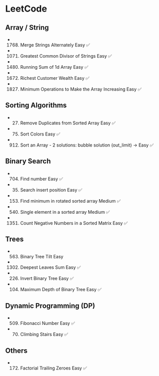 # LeetCode

## Array / String

- 1768. Merge Strings Alternately
        Easy ✅

- 1071. Greatest Common Divisor of Strings
        Easy ✅
- 1480. Running Sum of 1d Array
        Easy ✅

- 1672. Richest Customer Wealth
        Easy ✅

- 1827. Minimum Operations to Make the Array Increasing
        Easy ✅

## Sorting Algorithms

- 27. Remove Duplicates from Sorted Array
      Easy ✅

- 75. Sort Colors
      Easy ✅

- 912. Sort an Array - 2 solutions: bubble solution (out_limit) ->
       Easy ✅

## Binary Search

- 704. Find number
       Easy ✅

- 35. Search insert position
      Easy ✅

- 153. Find minimum in rotated sorted array
       Medium ✅

- 540. Single element in a sorted array
       Medium ✅

- 1351. Count Negative Numbers in a Sorted Matrix
        Easy ✅

## Trees

- 563. Binary Tree Tilt
       Easy

- 1302. Deepest Leaves Sum
        Easy ✅

- 226. Invert Binary Tree
       Easy ✅

- 104. Maximum Depth of Binary Tree
       Easy ✅

## Dynamic Programming (DP)

- 509. Fibonacci Number
       Easy ✅

- 70. Climbing Stairs
      Easy ✅

## Others

- 172. Factorial Trailing Zeroes
       Easy ✅
